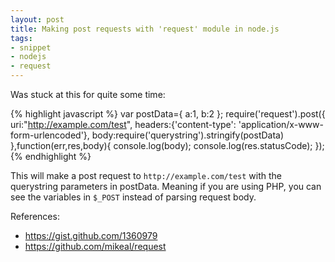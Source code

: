 ```yaml
---
layout: post
title: Making post requests with 'request' module in node.js
tags:
- snippet
- nodejs
- request
---
```


Was stuck at this for quite some time:

{% highlight javascript %}
var postData={
	a:1,
	b:2
};
require('request').post({
	uri:"http://example.com/test",
	headers:{'content-type': 'application/x-www-form-urlencoded'},
	body:require('querystring').stringify(postData)
	},function(err,res,body){
		console.log(body);
		console.log(res.statusCode);
});
{% endhighlight %}

This will make a post request to `http://example.com/test` with the querystring parameters in postData. Meaning if you are using PHP, you can see the variables in `$_POST` instead of parsing request body.

References:

- <https://gist.github.com/1360979>
- <https://github.com/mikeal/request>
